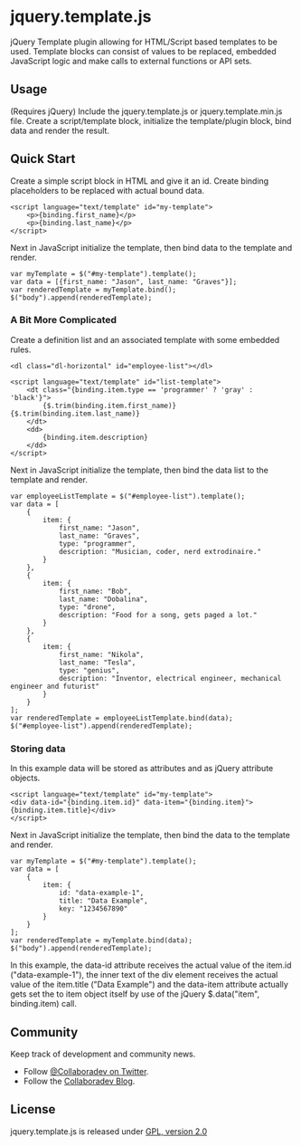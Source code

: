 jquery.template.js
==================

jQuery Template plugin allowing for HTML/Script based templates to be used.  Template blocks can consist of values to be replaced, embedded JavaScript logic and make calls to external functions or API sets.

## Usage

(Requires jQuery) Include the jquery.template.js or jquery.template.min.js file.
Create a script/template block, initialize the template/plugin block, bind data and render the result.

## Quick Start

Create a simple script block in HTML and give it an id.  Create binding placeholders to be replaced with actual bound data.

	<script language="text/template" id="my-template">
		<p>{binding.first_name}</p>
		<p>{binding.last_name}</p>
	</script>

Next in JavaScript initialize the template, then bind data to the template and render.

	var myTemplate = $("#my-template").template();
	var data = [{first_name: "Jason", last_name: "Graves"}];
	var renderedTemplate = myTemplate.bind();
	$("body").append(renderedTemplate);

### A Bit More Complicated

Create a definition list and an associated template with some embedded rules.

	<dl class="dl-horizontal" id="employee-list"></dl>

	<script language="text/template" id="list-template">
		<dt class="{binding.item.type == 'programmer' ? 'gray' : 'black'}">
			{$.trim(binding.item.first_name)} {$.trim(binding.item.last_name)}
		</dt>
		<dd>
			{binding.item.description}
		</dd>
	</script>

Next in JavaScript initialize the template, then bind the data list to the template and render.

	var employeeListTemplate = $("#employee-list").template();
	var data = [
		{
			item: {
				first_name: "Jason",
				last_name: "Graves",
				type: "programmer",
				description: "Musician, coder, nerd extrodinaire."
			}
		},
		{
			item: {
				first_name: "Bob",
				last_name: "Dobalina",
				type: "drone",
				description: "Food for a song, gets paged a lot."
			}
		},
		{
			item: {
				first_name: "Nikola",
				last_name: "Tesla",
				type: "genius",
				description: "Inventor, electrical engineer, mechanical engineer and futurist"
			}
		}
	];
	var renderedTemplate = employeeListTemplate.bind(data);
	$("#employee-list").append(renderedTemplate);

### Storing data

In this example data will be stored as attributes and as jQuery attribute objects.

	<script language="text/template" id="my-template">
	<div data-id="{binding.item.id}" data-item="{binding.item}">{binding.item.title}</div>
	</script>

Next in JavaScript initialize the template, then bind the data to the template and render.

	var myTemplate = $("#my-template").template();
	var data = [
		{
			item: {
				id: "data-example-1",
				title: "Data Example",
				key: "1234567890"
			}
		}
	];
	var renderedTemplate = myTemplate.bind(data);
	$("body").append(renderedTemplate);

In this example, the data-id attribute receives the actual value of the item.id ("data-example-1"), the inner text of the div element receives the actual value of the item.title ("Data Example") and the data-item attribute actually gets set the to item object itself by use of the jQuery $.data("item", binding.item) call.

## Community

Keep track of development and community news.

* Follow [@Collaboradev on Twitter](https://twitter.com/collaboradev).
* Follow the [Collaboradev Blog](http://www.collaboradev.com).

## License

jquery.template.js is released under [GPL, version 2.0](http://www.gnu.org/licenses/gpl-2.0.html)

